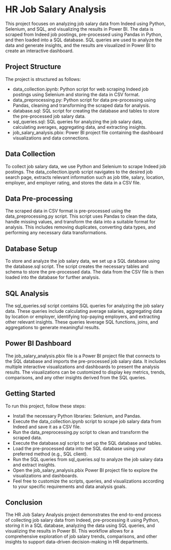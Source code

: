 # HR Job Salary Analysis
This project focuses on analyzing job salary data from Indeed using Python, Selenium, and SQL, and visualizing the results in Power BI. The data is scraped from Indeed job postings, pre-processed using Pandas in Python, and then loaded into a SQL database. SQL queries are used to analyze the data and generate insights, and the results are visualized in Power BI to create an interactive dashboard.

## Project Structure
The project is structured as follows:

* data_collection.ipynb: Python script for web scraping Indeed job postings using Selenium and storing the data in CSV format.
* data_preprocessing.py: Python script for data pre-processing using Pandas, cleaning and transforming the scraped data for analysis.
* database.sql: SQL script for creating the database and tables to store the pre-processed job salary data.
* sql_queries.sql: SQL queries for analyzing the job salary data, calculating averages, aggregating data, and extracting insights.
* job_salary_analysis.pbix: Power BI project file containing the dashboard visualizations and data connections.

## Data Collection
To collect job salary data, we use Python and Selenium to scrape Indeed job postings. The data_collection.ipynb script navigates to the desired job search page, extracts relevant information such as job title, salary, location, employer, and employer rating, and stores the data in a CSV file.

## Data Pre-processing
The scraped data in CSV format is pre-processed using the data_preprocessing.py script. This script uses Pandas to clean the data, handle missing values, and transform the data into a suitable format for analysis. This includes removing duplicates, converting data types, and performing any necessary data transformations.

## Database Setup
To store and analyze the job salary data, we set up a SQL database using the database.sql script. The script creates the necessary tables and schema to store the pre-processed data. The data from the CSV file is then loaded into the database for further analysis.

## SQL Analysis
The sql_queries.sql script contains SQL queries for analyzing the job salary data. These queries include calculating average salaries, aggregating data by location or employer, identifying top-paying employers, and extracting other relevant insights. These queries leverage SQL functions, joins, and aggregations to generate meaningful results.

## Power BI Dashboard
The job_salary_analysis.pbix file is a Power BI project file that connects to the SQL database and imports the pre-processed job salary data. It includes multiple interactive visualizations and dashboards to present the analysis results. The visualizations can be customized to display key metrics, trends, comparisons, and any other insights derived from the SQL queries.

## Getting Started
To run this project, follow these steps:

* Install the necessary Python libraries: Selenium, and Pandas.
* Execute the data_collection.ipynb script to scrape job salary data from Indeed and save it as a CSV file.
* Run the data_preprocessing.py script to clean and transform the scraped data.
* Execute the database.sql script to set up the SQL database and tables.
* Load the pre-processed data into the SQL database using your preferred method (e.g., SQL client).
* Run the SQL queries from sql_queries.sql to analyze the job salary data and extract insights.
* Open the job_salary_analysis.pbix Power BI project file to explore the visualizations and dashboards.
* Feel free to customize the scripts, queries, and visualizations according to your specific requirements and data analysis goals.

## Conclusion
The HR Job Salary Analysis project demonstrates the end-to-end process of collecting job salary data from Indeed, pre-processing it using Python, storing it in a SQL database, analyzing the data using SQL queries, and visualizing the results in Power BI. This workflow allows for a comprehensive exploration of job salary trends, comparisons, and other insights to support data-driven decision-making in HR departments.
